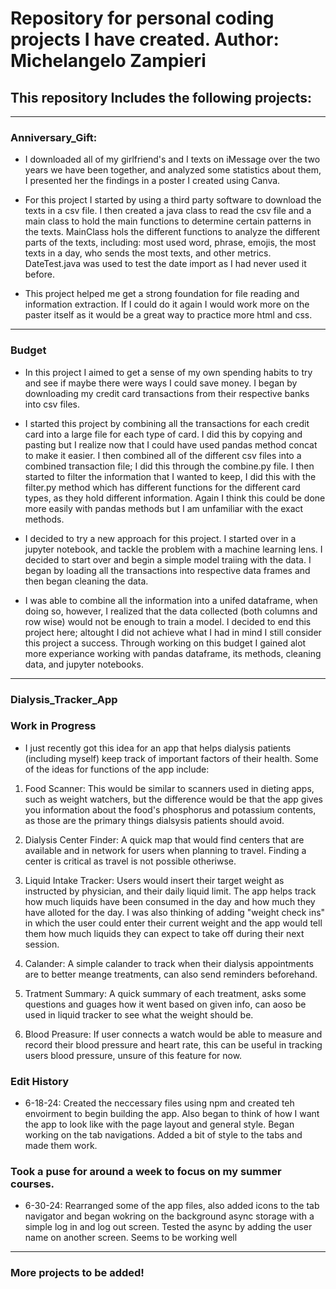 # Repository for personal coding projects I have created. Author: Michelangelo Zampieri 

## This repository Includes the following projects: 

---------------------------------------------------------------------------------------------------------

### Anniversary_Gift: 

- I downloaded all of my girlfriend's and I texts on iMessage over the two years we have been together, and analyzed some statistics about them, I presented her the findings in a poster I created using Canva.

- For this project I started by using a third party software to download the texts in a csv file. I then created a java class to read the csv file and a main class to hold the main functions to determine certain patterns in the texts. MainClass hols the different functions to analyze the different parts of the texts, including: most used word, phrase, emojis, the most texts in a day, who sends the most texts, and other metrics. DateTest.java was used to test the date import as I had never used it before. 

- This project helped me get a strong foundation for file reading and information extraction. If I could do it again I would work more on the paster itself as it would be a great way to practice more html and css. 

---------------------------------------------------------------------------------------------------------

### Budget 

- In this project I aimed to get a sense of my own spending habits to try and see if maybe there were ways I could save money. I began by downloading my credit card transactions from their respective banks into csv files. 

- I started this project by combining all the transactions for each credit card into a large file for each type of card. I did this by copying and pasting but I realize now that I could have used pandas method concat to make it easier. I then combined all of the different csv files into a combined transaction file; I did this through the combine.py file. I then started to filter the information that I wanted to keep, I did this with the filter.py method which has different functions for the different card types, as they hold different information. Again I think this could be done more easily with pandas methods but I am unfamiliar with the exact methods. 

- I decided to try a new approach for this project. I started over in a jupyter notebook, and tackle the problem with a machine learning lens. I decided to start over and begin a simple model traiing with the data. I began by loading all the transactions into respective data frames and then began cleaning the data. 

- I was able to combine all the information into a unifed dataframe, when doing so, however, I realized that the data collected (both columns and row wise) would not be enough to train a model. I decided to end this project here; altought I did not achieve what I had in mind I still consider this project a success. Through working on this budget I gained alot more experiance working with pandas dataframe, its methods, cleaning data, and jupyter notebooks. 

---------------------------------------------------------------------------------------------------------

### Dialysis_Tracker_App

### Work in Progress

- I just recently got this idea for an app that helps dialysis patients (including myself) keep track of important factors of their health. Some of the ideas for functions of the app include: 

1. Food Scanner: This would be similar to scanners used in dieting apps, such as weight watchers, but the difference would be that the app gives you information about the food's phosphorus and potassium contents, as those are the primary things dialsysis patients should avoid. 

2. Dialysis Center Finder: A quick map that would find centers that are available and in network for users when planning to travel. Finding a center is critical as travel is not possible otheriwse. 

3. Liquid Intake Tracker: Users would insert their target weight as instructed by physician, and their daily liquid limit. The app helps track how much liquids have been consumed in the day and how much they have alloted for the day. I was also thinking of adding "weight check ins" in which the user could enter their current weight and the app would tell them how much liquids they can expect to take off during their next session. 

4. Calander: A simple calander to track when their dialysis appointments are to better meange treatments, can also send reminders beforehand. 

5. Tratment Summary: A quick summary of each treatment, asks some questions and guages how it went based on given info, can aoso be used in liquid tracker to see what the weight should be.

6. Blood Preasure: If user connects a watch would be able to measure and record their blood pressure and heart rate, this can be useful in tracking users blood pressure, unsure of this feature for now. 

### Edit History 

- 6-18-24: Created the neccessary files using npm and created teh envoirment to begin building the app. Also began to think of how I want the app to look like with the page layout and general style. Began working on the tab navigations. Added a bit of style to the tabs and made them work. 

### Took a puse for around a week to focus on my summer courses.

- 6-30-24: Rearranged some of the app files, also added icons to the tab navigator and began wokring on the background async storage with a simple log in and log out screen. Tested the async by adding the user name on another screen. Seems to be working well 

---------------------------------------------------------------------------------------------------------

### More projects to be added!